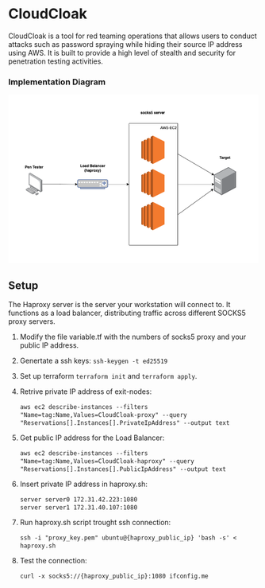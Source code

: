 # CloudCloak

CloudCloak is a tool for red teaming operations that allows users to conduct attacks such as password spraying while hiding their source IP address using AWS. It is built to provide a high level of stealth and security for penetration testing activities.

### Implementation Diagram

![alt text](./docs/images/network.png "Network Diagram")

## Setup

The Haproxy server is the server your workstation will connect to. It functions as a load balancer, distributing traffic across different SOCKS5 proxy servers.

1. Modify the file variable.tf with the numbers of socks5 proxy and your public IP address.

2. Genertate a ssh keys: `ssh-keygen -t ed25519`

3. Set up terraform `terraform init` and `terraform apply`.

4. Retrive private IP address of exit-nodes:

   ```
   aws ec2 describe-instances --filters "Name=tag:Name,Values=CloudCloak-proxy" --query "Reservations[].Instances[].PrivateIpAddress" --output text
   ```

5. Get public IP address for the Load Balancer:

   ```
   aws ec2 describe-instances --filters "Name=tag:Name,Values=CloudCloak-haproxy" --query "Reservations[].Instances[].PublicIpAddress" --output text
   ```

6. Insert private IP address in haproxy.sh:

   ```
   server server0 172.31.42.223:1080
   server server1 172.31.40.107:1080
   ```

7. Run haproxy.sh script trought ssh connection:

   ```
   ssh -i "proxy_key.pem" ubuntu@{haproxy_public_ip} 'bash -s' < haproxy.sh
   ```

8. Test the connection:

   ```
   curl -x socks5://{haproxy_public_ip}:1080 ifconfig.me
   ```
